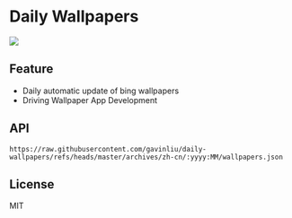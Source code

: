 # Daily Wallpapers
  
![](https://www.bing.com/th?id=OHR.ConstitucionStation_ZH-CN7962568053_UHD.jpg)

## Feature

- Daily automatic update of bing wallpapers
- Driving Wallpaper App Development

## API

```
https://raw.githubusercontent.com/gavinliu/daily-wallpapers/refs/heads/master/archives/zh-cn/:yyyy:MM/wallpapers.json
```

## License

MIT
  